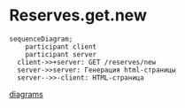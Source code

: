 # Reserves.get.new

```mermaid
sequenceDiagram;
	participant client
	participant server
  client->>+server: GET /reserves/new
  server->>server: Генерация html-страницы
  server-->>-client: HTML-страница
```

[diagrams](../Diagrams.md)